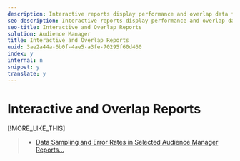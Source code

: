```yaml
---
description: Interactive reports display performance and overlap data for traits and segments. Instead of using numbers arranged in columns and rows, these reports return data using different shapes, colors, and sizes. Additionally, you can choose individual or groups of data points and drill down into the report results for more details. These visualization techniques and report interactivity help make large amounts of numeric data easier to understand.
seo-description: Interactive reports display performance and overlap data for traits and segments. Instead of using numbers arranged in columns and rows, these reports return data using different shapes, colors, and sizes. Additionally, you can choose individual or groups of data points and drill down into the report results for more details. These visualization techniques and report interactivity help make large amounts of numeric data easier to understand.
seo-title: Interactive and Overlap Reports
solution: Audience Manager
title: Interactive and Overlap Reports
uuid: 3ae2a44a-6b0f-4ae5-a3fe-70295f60d460
index: y
internal: n
snippet: y
translate: y
---
```


# Interactive and Overlap Reports

[!MORE_LIKE_THIS]
>
>* [ Data Sampling and Error Rates in Selected Audience Manager Reports... ](report-sampling.md#concept_624BB1069F8A4CBD948ABD87105329E4)
